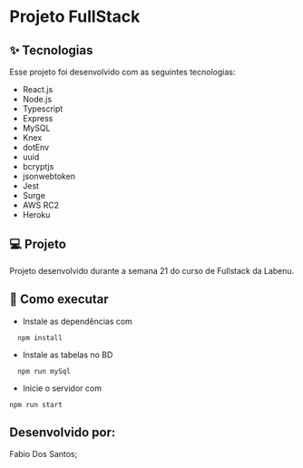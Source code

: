#  Projeto FullStack

<!-- [Documentação](LINK) -->

## ✨ Tecnologias
Esse projeto foi desenvolvido com as seguintes tecnologias:

* React.js
* Node.js
* Typescript
* Express
* MySQL
* Knex
* dotEnv
* uuid
* bcryptjs
* jsonwebtoken
* Jest
* Surge
* AWS RC2
* Heroku

## 💻 Projeto
Projeto desenvolvido durante a semana 21 do curso de Fullstack da Labenu. 

## 🚀 Como executar
* Instale as dependências com
```
  npm install
 ```

 * Instale as tabelas no BD
```
  npm run mySql
 ```

* Inicie o servidor com
 ```
 npm run start
 ```

## Desenvolvido por:
Fabio Dos Santos;